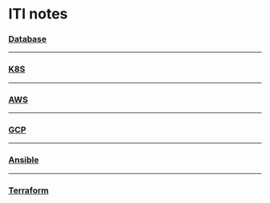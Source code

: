 # ITI notes
### [Database](./database/README.md)

----

### [K8S](./k8s/README.md)

---

### [AWS](./aws/README.md)

---

### [GCP](./gcp/README.md)

----

### [Ansible](./ansible/README.md)

----

### [Terraform](./terraform/README.md)